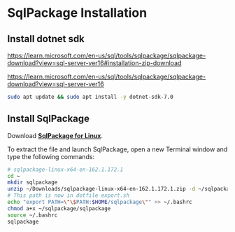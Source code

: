 # SqlPackage Installation

## Install dotnet sdk

<https://learn.microsoft.com/en-us/sql/tools/sqlpackage/sqlpackage-download?view=sql-server-ver16#installation-zip-download>

<https://learn.microsoft.com/en-us/sql/tools/sqlpackage/sqlpackage-download?view=sql-server-ver16>

```bash
sudo apt update && sudo apt install -y dotnet-sdk-7.0
```

## Install SqlPackage

Download **[SqlPackage for Linux](https://aka.ms/sqlpackage-linux)**.

To extract the file and launch SqlPackage, open a new Terminal window and type the following commands:

```bash
# sqlpackage-linux-x64-en-162.1.172.1
cd ~
mkdir sqlpackage
unzip ~/Downloads/sqlpackage-linux-x64-en-162.1.172.1.zip -d ~/sqlpackage 
# This path is now in dotfile export.sh 
echo "export PATH=\"\$PATH:$HOME/sqlpackage\"" >> ~/.bashrc
chmod a+x ~/sqlpackage/sqlpackage
source ~/.bashrc
sqlpackage
```

